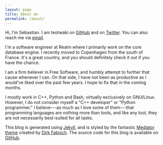 ```yaml
---
layout: page
title: About me
permalink: /about/
---
```


Hi, I'm Sebastian. I am teotwaki on [GitHub][github-teotwaki] and on
[Twitter][twitter-teotwaki]. You can also reach me via [email][email].

I'm a software engineer at Realm where I primarily work on the core database
engine. I recently moved to Copenhagen from the south of France. It's a great
country, and you should definitely check it out if you have the chance.

I am a firm believer in Free Software, and humbly attempt to further that cause
whenever I can. On that side, I have not been as productive as I would've liked
over the past few years. I hope to fix that in the coming months.

I mostly work in C++, Python and Bash, virtually exclusively on GNU/Linux.
However, I do not consider myself a "C++ developer" or "Python programmer." I
believe---as much as I love some of them---that programming languages are
nothing more than tools, and like any tool, they are not necessarily
best-suited for all tasks.

This blog is generated using [Jekyll][jekyll], and is styled by the fantastic
[Mediator theme][mediator-theme] created by [Dirk Fabisch][dirk-blog]. The
source code for this blog is available on [GitHub][github-jekyll-blog].

[github-teotwaki]: https://github.com/teotwaki
[twitter-teotwaki]: https://twitter.com/teotwaki
[email]: mailto:sl@mailicio.us
[jekyll]: http://jekyllrb.com
[mediator-theme]: https://github.com/dirkfabisch/mediator
[dirk-blog]: http://blog.base68.com
[github-jekyll-blog]: https://github.com/teotwaki/jekyll-blog
